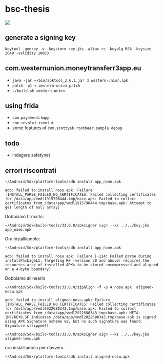 # bsc-thesis

[![](https://img.shields.io/badge/download%20apks-drive.svg)](https://drive.google.com/drive/folders/1_T9COrPe95sVOy7lEoF2vNb01mbXYRrZ)

## generate a signing key
`keytool -genkey -v -keystore key.jks -alias rc -keyalg RSA -keysize 2048 -validity 10000`

## com.westernunion.moneytransferr3app.eu

+ `java -jar ~/bin/apktool_2.6.1.jar d western-union.apk`
+ `patch -p1 < western-union.patch`
+ `./build.sh western-union`


## using frida 

+ `com.pay4vend.bapp`
+ `com.revolut.revolut` 
+ some features of `com.scottyab.rootbeer.sample.debug` 


## todo

+ indagare safetynet


## errori riscontrati 

`~/Android/Sdk/platform-tools/adb install app_name.apk`

```
adb: failed to install nosu.apk: Failure [INSTALL_PARSE_FAILED_NO_CERTIFICATES: Failed collecting certificates for /data/app/vmdl1915796444.tmp/base.apk: Failed to collect certificates from /data/app/vmdl1915796444.tmp/base.apk: Attempt to get length of null array]
```

Dobbiamo firmarlo:

`~/Android/Sdk/build-tools/33.0.0/apksigner sign --ks ../../key.jks  app_name.apk`

Ora installiamolo: 

`~/Android/Sdk/platform-tools/adb install app_name.apk`

```
adb: failed to install nosu.apk: Failure [-124: Failed parse during installPackageLI: Targeting R+ (version 30 and above) requires the resources.arsc of installed APKs to be stored uncompressed and aligned on a 4-byte boundary]
```

Dobbiamo allinearlo

`~/Android/Sdk/build-tools/33.0.0/zipalign -f -p 4 nosu.apk  aligned-nosu.apk`

```
adb: failed to install aligned-nosu.apk: Failure [INSTALL_PARSE_FAILED_NO_CERTIFICATES: Failed collecting certificates for /data/app/vmdl2022680343.tmp/base.apk: Failed to collect certificates from /data/app/vmdl2022680343.tmp/base.apk: META-INF/KEY0.SF indicates /data/app/vmdl2022680343.tmp/base.apk is signed using APK Signature Scheme v2, but no such signature was found. Signature stripped?]
```

`~/Android/Sdk/build-tools/33.0.0/apksigner sign --ks ../../key.jks  aligned-nosu.apk`


ora installiamolo per davvero  

`~/Android/Sdk/platform-tools/adb install aligned-nosu.apk`
